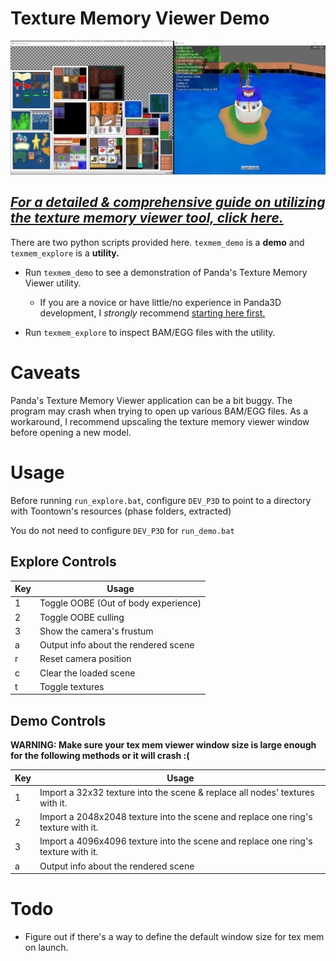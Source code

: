 # Texture Memory Viewer Demo
![Demo Image](./doc/img/texmem_1.png)

## [*For a detailed & comprehensive guide on utilizing the texture memory viewer tool, click here.*](./doc/README.md)

There are two python scripts provided here. ``texmem_demo`` is a **demo** and ``texmem_explore`` is a **utility.**

- Run ``texmem_demo`` to see a demonstration of Panda's Texture Memory Viewer utility.
    - If you are a novice or have little/no experience in Panda3D development, I *strongly* recommend [starting here first.](./doc/README.md)

- Run ``texmem_explore`` to inspect BAM/EGG files with the utility.


# Caveats

Panda's Texture Memory Viewer application can be a bit buggy. The program may crash when trying to open up various BAM/EGG files. As a workaround, I recommend upscaling the texture memory viewer window before opening a new model.

# Usage

Before running ``run_explore.bat``, configure ``DEV_P3D`` to point to a directory with Toontown's resources (phase folders, extracted)

You do not need to configure ``DEV_P3D`` for ``run_demo.bat``
## Explore Controls

Key | Usage
------------ | -------------
1 | Toggle OOBE (Out of body experience)
2 | Toggle OOBE culling
3 | Show the camera's frustum
a | Output info about the rendered scene
r | Reset camera position
c | Clear the loaded scene
t | Toggle textures

## Demo Controls

**WARNING: Make sure your tex mem viewer window size is large enough for the following methods or it will crash :(**

Key | Usage
------------ | -------------
1 | Import a 32x32 texture into the scene & replace all nodes' textures with it.
2 | Import a 2048x2048 texture into the scene and replace one ring's texture with it.
3 | Import a 4096x4096 texture into the scene and replace one ring's texture with it.
a | Output info about the rendered scene

# Todo

- Figure out if there's a way to define the default window size for tex mem on launch.
